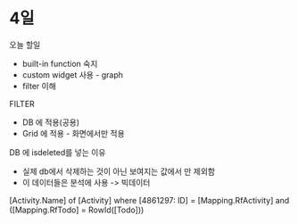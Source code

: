 # 4일
오늘 할일
* built-in function 숙지
* custom widget 사용 - graph
* filter 이해


FILTER 
- DB 에 적용(공용)
- Grid 에 적용 - 화면에서만 적용


DB 에 isdeleted를 넣는 이유
- 실제 db에서 삭제하는 것이 아닌 보여지는 값에서 만 제외함
- 이 데이터들은 분석에 사용 -> 빅데이터

[Activity.Name] of [Activity] where [4861297: ID] = [Mapping.RfActivity] and ([Mapping.RfTodo] = RowId([Todo]))